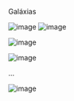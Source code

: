 Galáxias

![image](https://github.com/user-attachments/assets/925acdb3-cfd3-4ca8-acbe-fc83ed800e14)
![image](https://github.com/user-attachments/assets/c3866376-3379-4c87-af32-d4baab0c014b)

![image](https://github.com/user-attachments/assets/8ec4c2a2-c818-4b21-a9d5-cda295042b62)

![image](https://github.com/user-attachments/assets/903ea706-3f75-4bac-8fa0-12be0853cbb0)

...

![image](https://github.com/user-attachments/assets/483fb73a-ecad-4963-94c9-914af7fe1cd1)
